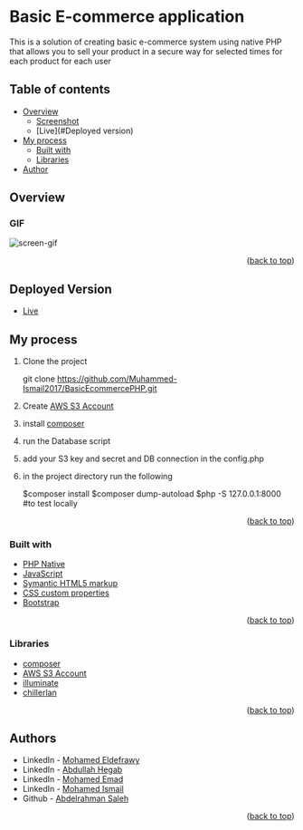 # Basic E-commerce application

This is a solution of creating basic e-commerce system using native PHP that allows you to sell your product in a secure way for selected times for each product for each user

## Table of contents

- [Overview](#overview)
    - [Screenshot](#screenshot)
    - [Live](#Deployed version)
- [My process](#my-process)
    - [Built with](#built-with)
    - [Libraries](#Libraries)
- [Author](#authors)

## Overview

### GIF

![screen-gif](./Documentation/phpProject.gif)

<p align="right">(<a href="#top">back to top</a>)</p>

## Deployed Version
* [Live](http://awesomesoftware.great-site.net/)

## My process
1) Clone the project

    git clone https://github.com/Muhammed-Ismail2017/BasicEcommercePHP.git 

2) Create [AWS S3 Account](https://aws.amazon.com/s3/)
3) install [composer](https://getcomposer.org/)
4) run the Database script
5) add your S3 key and secret and DB connection in the config.php 
6) in the project directory run the following
    
    $composer install
    $composer dump-autoload
    $php -S 127.0.0.1:8000 #to test locally
    
<p align="right">(<a href="#top">back to top</a>)</p>

### Built with

* [PHP Native](https://www.php.net/)
* [JavaScript](https://www.javascript.com/)
* [Symantic HTML5 markup](https://developer.mozilla.org/en-US/docs/Glossary/HTML5)
* [CSS custom properties](https://developer.mozilla.org/en-US/docs/Web/CSS)
* [Bootstrap](https://getbootstrap.com/)

<p align="right">(<a href="#top">back to top</a>)</p>

### Libraries

* [composer](https://getcomposer.org/)
* [AWS S3 Account](https://aws.amazon.com/s3/)
* [illuminate](https://packagist.org/packages/illuminate/database)
* [chillerlan](https://packagist.org/packages/chillerlan/php-qrcode)

<p align="right">(<a href="#top">back to top</a>)</p>

## Authors


* LinkedIn - [Mohamed Eldefrawy](https://www.linkedin.com/in/mohamedeldefrawy)
* LinkedIn - [Abdullah Hegab](https://www.linkedin.com/in/hegab192)
* LinkedIn - [Mohamed Emad](https://www.linkedin.com/in/mohamed-emad-528570b1)
* LinkedIn - [Mohamed Ismail](https://www.linkedin.com/in/muhammed-ismail-253692106/)
* Github   - [Abdelrahman Saleh](https://github.com/AmSaleh21)

<p align="right">(<a href="#top">back to top</a>)</p>
